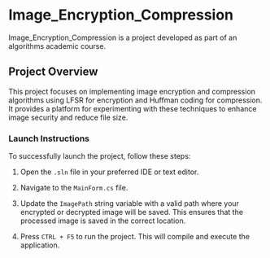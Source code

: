 # Image_Encryption_Compression

Image_Encryption_Compression is a project developed as part of an algorithms academic course.

## Project Overview

This project focuses on implementing image encryption and compression algorithms using LFSR for encryption and Huffman coding for compression. It provides a platform for experimenting with these techniques to enhance image security and reduce file size.

### Launch Instructions

To successfully launch the project, follow these steps:

1. Open the `.sln` file in your preferred IDE or text editor.

2. Navigate to the `MainForm.cs` file.

3. Update the `ImagePath` string variable with a valid path where your encrypted or decrypted image will be saved. This ensures that the processed image is saved in the correct location.

4. Press `CTRL + F5` to run the project. This will compile and execute the application.
